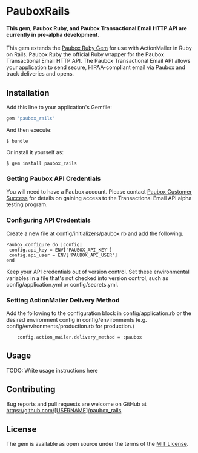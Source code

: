 # PauboxRails

#### This gem, Paubox Ruby, and Paubox Transactional Email HTTP API are currently in pre-alpha development.

This gem extends the [Paubox Ruby Gem](https://github.com/paubox/paubox_ruby) for use with ActionMailer in Ruby on Rails. Paubox Ruby the official Ruby wrapper for the Paubox Transactional Email HTTP API. The Paubox Transactional Email API allows your application to send secure, HIPAA-compliant email via Paubox and track deliveries and opens.

## Installation

Add this line to your application's Gemfile:

```ruby
gem 'paubox_rails'
```

And then execute:

    $ bundle

Or install it yourself as:

    $ gem install paubox_rails

### Getting Paubox API Credentials
You will need to have a Paubox account. Please contact [Paubox Customer Success](https://paubox.zendesk.com/hc/en-us) for details on gaining access to the Transactional Email API alpha testing program.

### Configuring API Credentials
Create a new file at config/initializers/paubox.rb and add the following.
 
	Paubox.configure do |config|
     config.api_key = ENV['PAUBOX_API_KEY']
     config.api_user = ENV['PAUBOX_API_USER']
    end

Keep your API credentials out of version control. Set these environmental variables in a file that's not checked into version control, such as config/application.yml or config/secrets.yml.

### Setting ActionMailer Delivery Method

Add the following to the configuration block in config/application.rb or the desired environment config in config/environments (e.g. config/environments/production.rb for production.)
		
	    config.action_mailer.delivery_method = :paubox


## Usage

TODO: Write usage instructions here


## Contributing

Bug reports and pull requests are welcome on GitHub at https://github.com/[USERNAME]/paubox_rails.


## License

The gem is available as open source under the terms of the [MIT License](http://opensource.org/licenses/MIT).

